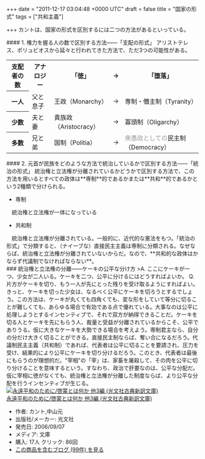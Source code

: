 
+++
date = "2011-12-17 03:04:48 +0000 UTC"
draft = false
title = "国家の形式"
tags = ["共和主義"]

+++
カントは、国家の形式を区別するには二つの方法があるといっている。

<div class="section">
    #### 1. 権力を握る人の数で区別する方法――「支配の形式」
    アリストテレス、ポリュビオスから延々と行われてきた方法で、ただ3つの可能性がある。

<table>
    <tbody><tr>
    <th>支配者の数</th>
    <th>アナロジー</th>
    <th>「徳」</th>
    <th>→</th>
    <th>「堕落」</th>
    </tr>
    <tr>
    <th>一人</th>
    <td>父と息子</td>
    <td>王政（Monarchy）</td>
    <td>→</td>
    <td>専制・僭主制（Tyranity）</td>
    </tr>
    <tr>
    <th>少数</th>
    <td>夫と妻</td>
    <td>貴族政（Aristocracy）</td>
    <td>→</td>
    <td>寡頭制（Oligarchy）</td>
    </tr>
    <tr>
    <th>多数</th>
    <td>兄と弟</td>
    <td>国制（Politia）</td>
    <td>→</td>
    <td><span style="color: #999999">衆愚政としての</span>民主制（Democracy）</td>
    </tr>
</tbody></table>
</div>
<div class="section">
    #### 2. 元首が民族をどのような方法で統治しているかで区別する方法――「統治の形式」
    統治権と立法権が分離されているかどうかで区別する方法で、この方法を用いるとすべての政体は**専制**的であるかまたは**共和**的であるかという2種類で分けられる。

<ul>
<li>専制</li>
</ul>　統治権と立法権が一体になっている

<ul>
<li>共和制</li>
</ul>　統治権と立法権が分離されている。一般的に、近代的な憲法をもつ。「統治の形式」で分類すると、（ナイーブな）直接民主主義は専制に分類される。なぜならば、統治権と立法権が分離されていないからだ。なので、**共和的な政体はかならず代議制でなければならない**。

</div>
<div class="section">
    ### 統治権と立法権の分離――ケーキの公平な分け方
    >A. ここにケーキが一つ、少女が二人いる。ケーキを二つ、公平に分けるにはどうすればよいか。
Q. 片方がケーキを切り、もう一人が先にとった残りを受け取るようにすればよい。きっと、ケーキを切った少女は、なるべく公平にケーキを切ろうとするでしょう。この方法は、ケーキが丸くても四角くても、変な形をしていて等分に切ることが難しくても、あらゆる場合で有効である点で優れている。大事なのは公平に処理しようとするインセンティブで、それで双方が納得できることだ。ケーキを切る人とケーキを先にもらう人、裁量と受益が分離されているからこそ、公平でありうる。仮に大きなケーキを大勢できる場合を考えよう。専制君主なら、自分の分だけ大きく切ることができる。直接民主制ならば、奪い合になるだろう。代議制民主主義（共和制）であれば、代表者は公平に切ることを要請され、圧力を受け、結果的により公平にケーキを切り分けるだろう。このとき、代表者は最後にもらうのが理想的だ。"宰相"の「宰」は、家畜を屠殺して、その肉を公平に切り分けることを意味するという。すなわち、政治で肝要なのは、公平な分配だ。仮に宰相に徳がなくても、統治権と立法権が分離した制度ならば、より公平な分配を行うインセンティブが生じる。<div class="hatena-asin-detail"><a href="http://www.amazon.co.jp/exec/obidos/ASIN/4334751083/bestylesnet-22/"><img src="http://ecx.images-amazon.com/images/I/4169EOIttYL._SL160_.jpg" class="hatena-asin-detail-image" alt="永遠平和のために/啓蒙とは何か 他3編 (光文社古典新訳文庫)" title="永遠平和のために/啓蒙とは何か 他3編 (光文社古典新訳文庫)"/></a><div class="hatena-asin-detail-info"><a href="http://www.amazon.co.jp/exec/obidos/ASIN/4334751083/bestylesnet-22/">永遠平和のために/啓蒙とは何か 他3編 (光文社古典新訳文庫)</a><ul><li><span class="hatena-asin-detail-label">作者:</span> カント,中山元</li><li><span class="hatena-asin-detail-label">出版社/メーカー:</span> 光文社</li><li><span class="hatena-asin-detail-label">発売日:</span> 2006/09/07</li><li><span class="hatena-asin-detail-label">メディア:</span> 文庫</li><li><span class="hatena-asin-detail-label">購入</span>: 17人 <span class="hatena-asin-detail-label">クリック</span>: 86回</li><li><a href="http://d.hatena.ne.jp/asin/4334751083/bestylesnet-22" target="_blank">この商品を含むブログ (99件) を見る</a></li></ul></div><div class="hatena-asin-detail-foot"></div></div>

</div>

